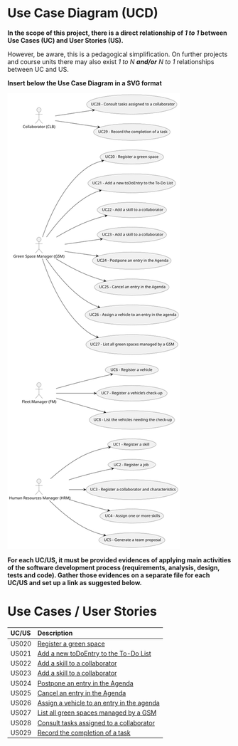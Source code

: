 # Use Case Diagram (UCD)

**In the scope of this project, there is a direct relationship of _1 to 1_ between Use Cases (UC) and User Stories (US).**

However, be aware, this is a pedagogical simplification. On further projects and course units there may also exist _1 to N **and/or** N to 1_ relationships between UC and US.

**Insert below the Use Case Diagram in a SVG format**

![Use Case Diagram](svg/use-case-diagram.svg)

**For each UC/US, it must be provided evidences of applying main activities of the software development process (requirements, analysis, design, tests and code). Gather those evidences on a separate file for each UC/US and set up a link as suggested below.**

# Use Cases / User Stories

| UC/US | Description                                                          |                   
|:------|:---------------------------------------------------------------------|
| US020 | [Register a green space](../../us020/Readme.md)                      |
| US021 | [Add a new toDoEntry to the To-Do List](../../us021/Readme.md)       |
| US022 | [Add a skill to a collaborator](../../us022/Readme.md)               |
| US023 | [Add a skill to a collaborator](../../us023/Readme.md)               |
| US024 | [Postpone an entry in the Agenda](../../us024/Readme.md)             |
| US025 | [Cancel an entry in the Agenda](../../us025/Readme.md)               |
| US026 | [Assign a vehicle to an entry in the agenda ](../../us026/Readme.md) |
| US027 | [List all green spaces managed by a GSM](../../us027/Readme.md)      |
| US028 | [Consult tasks assigned to a collaborator](../../us028/Readme.md)    |
| US029 | [Record the completion of a task](../../us029/Readme.md)             |
